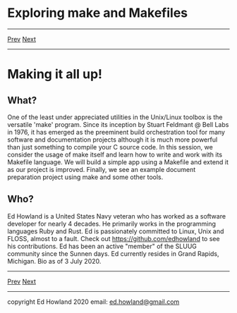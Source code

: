 

# Exploring make and Makefiles

***
[Prev](intro_bio.md)  [Next](ex1_simple_C.md)
***

# Making it all up!

## What?

One of the least under appreciated utilities in the Unix/Linux toolbox 
is the versatile 'make' program.   Since its inception by Stuart Feldmant 
@ Bell Labs in 1976, it has emerged as the preeminent build orchestration
tool for many software and documentation projects although it is much more
powerful  than just something to compile your C source code. In this session,
we consider the usage of make itself and learn how to write and work with its
Makefile language. We will build a simple app using a Makefile and extend it
as our project is improved. Finally, we see an example document preparation
project using make and some other tools.

## Who?

Ed Howland is a United States Navy veteran who has worked as a software developer for nearly 4 decades.
He primarily works in the programming languages Ruby and Rust.
Ed is passionately committed to Linux, Unix and FLOSS, almost to a fault. 
Check out https://github.com/edhowland to see his contributions.
Ed has been an active "member" of the SLUUG community since the Sunnen days.
Ed currently resides in Grand Rapids, Michigan.
Bio as of 3 July 2020. 

***
[Prev](intro_bio.md)  [Next](ex1_simple_C.md)
***
copyright Ed Howland 2020 email: ed.howland@gmail.com

